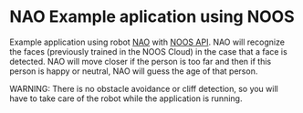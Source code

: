# NAO Example aplication using NOOS

Example application using robot [NAO](https://www.softbankrobotics.com/emea/en/robots/nao) with [NOOS API](https://github.com/NoosWare/noos-api-cpp).
NAO will recognize the faces (previously trained in the NOOS Cloud) in the case that a face is detected.
NAO will move closer if the person is too far and then if this person is happy or neutral, NAO will guess the age of that person.

WARNING: There is no obstacle avoidance or cliff detection, so you will have to take care of the robot while the application is running.

